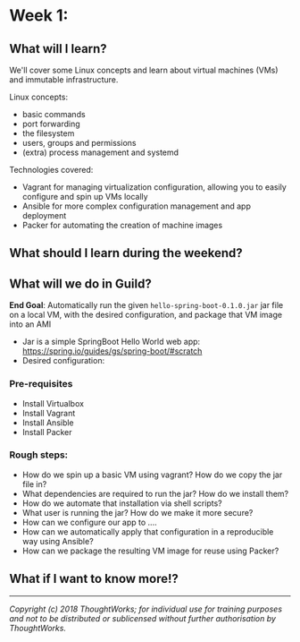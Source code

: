 # Week 1:

## What will I learn?
We'll cover some Linux concepts and learn about virtual machines (VMs) and immutable infrastructure.

Linux concepts:
- basic commands
- port forwarding
- the filesystem
- users, groups and permissions
- (extra) process management and systemd

Technologies covered:

- Vagrant for managing virtualization configuration, allowing you to easily configure and spin up VMs locally
- Ansible for more complex configuration management and app deployment
- Packer for automating the creation of machine images

## What should I learn during the weekend?


## What will we do in Guild?

**End Goal**: Automatically run the given `hello-spring-boot-0.1.0.jar` jar file on a local VM, with the desired configuration, and package that VM image into an AMI

- Jar is a simple SpringBoot Hello World web app: https://spring.io/guides/gs/spring-boot/#scratch
- Desired configuration:

### Pre-requisites
- Install Virtualbox
- Install Vagrant
- Install Ansible
- Install Packer

### Rough steps:
  - How do we spin up a basic VM using vagrant? How do we copy the jar file in?
  - What dependencies are required to run the jar? How do we install them?
  - How do we automate that installation via shell scripts?
  - What user is running the jar? How do we make it more secure?
  - How can we configure our app to ....
  - How can we automatically apply that configuration in a reproducible way using Ansible?
  - How can we package the resulting VM image for reuse using Packer?

## What if I want to know more!?

---

*Copyright (c) 2018 ThoughtWorks; for individual use for training purposes and not to be distributed or sublicensed without further authorisation by ThoughtWorks.*
